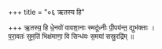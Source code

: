 +++
title = "०६ ऋतस्य हि"

+++
ऋ॒तस्य॒ हि धे॒नवो॑ वावशा॒नाः स्मदू॑ध्नीः पी॒पय॑न्त॒ द्युभ॑क्ताः ।  
प॒रा॒वतः॑ सुम॒तिं भिक्ष॑माणा॒ वि सिन्ध॑वः स॒मया॑ सस्रु॒रद्रि॑म् ॥